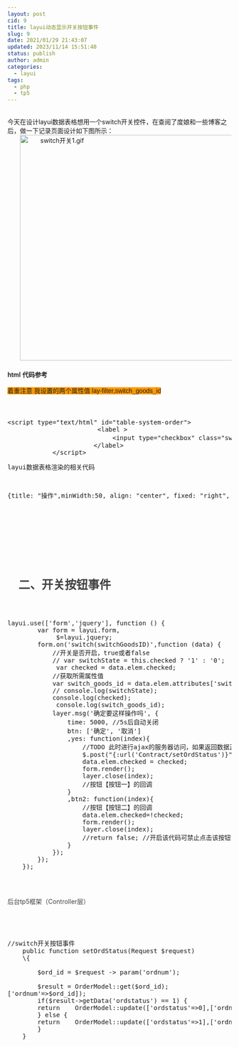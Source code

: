 ```yaml
---
layout: post
cid: 9
title: layui动态显示开关按钮事件
slug: 9
date: 2021/01/29 21:43:07
updated: 2023/11/14 15:51:40
status: publish
author: admin
categories: 
  - layui
tags: 
  - php
  - tp5
---
```



<p style="text-indent:2em;">
	<br> 今天在设计layui数据表格想用一个switch开关控件，在查阅了度娘和一些博客之后，做一下记录页面设计如下图所示：<br />
<a target="_blank" href="https://djblog.cn/content/uploadfile/202102/07eb1612667731.gif" id="ematt:15"><img src="https://djblog.cn/content/uploadfile/202102/07eb1612667731.gif" title="点击查看原图" alt="switch开关1.gif" border="0" width="897" height="508" /></a> 
</p>
<p style="margin-top:0px;margin-bottom:0px;padding:3px 0px;outline:none;line-height:30px;color:#222222;font-family:tahoma, arial, &quot;font-size:16px;white-space:normal;background-color:#FFFFFF;text-indent:2em;">
	<strong>html 代码参考<br />
</strong> 
</p>
<p style="margin-top:0px;margin-bottom:0px;padding:3px 0px;outline:none;line-height:30px;color:#222222;font-family:tahoma, arial, &quot;font-size:16px;white-space:normal;background-color:#FFFFFF;text-indent:2em;">
	<span style="background-color:#FF9900;">着重注意 我设置的两个属性值 lay-filter,switch_goods_id<br />
</span> 
</p>
<p style="text-indent:2em;">
	<br />
</p>
<pre class="brush:html; toolbar: true; auto-links: true;">&lt;script type="text/html" id="table-system-order"&gt;
                        &lt;label &gt;
                            &lt;input type="checkbox" class="switch_checked" lay-filter="switchGoodsID" switch_goods_id="\{\{d.ordnum}}" lay-skin="switch" value=\{\{d.ordstatus}} lay-text="通过|未通过"\{\{ d.ordstatus== "1" ? "checked" : "" \}}&gt;
                       &lt;/label&gt;
            &lt;/script&gt;</pre>
<pre class="brush:html; toolbar: true; auto-links: true;">layui数据表格渲染的相关代码</pre>
<pre class="brush:html; toolbar: true; auto-links: true;">





<pre class="brush:js; toolbar: true; auto-links: true;">{title: "操作",minWidth:50, align: "center", fixed: "right", toolbar: "#table-system-order"}<u></u></pre>
<pre class="brush:js; toolbar: true; auto-links: true;">	

	


<h1 style="box-sizing:border-box;margin-top:0px;margin-bottom:16px;color:#404040;text-rendering:optimizelegibility;font-size:26px;font-family:-apple-system, BlinkMacSystemFont, &quot;white-space:normal;background-color:#FFFFFF;">
	二、开关按钮事件
</h1>

<pre class="brush:js; toolbar: true; auto-links: true;">layui.use(['form','jquery'], function () {
        var form = layui.form,
             $=layui.jquery;
        form.on('switch(switchGoodsID)',function (data) {
            //开关是否开启，true或者false
            // var switchState = this.checked ? '1' : '0';
             var checked = data.elem.checked;
            //获取所需属性值
            var switch_goods_id = data.elem.attributes['switch_goods_id'].nodeValue;
            // console.log(switchState);
            console.log(checked);
             console.log(switch_goods_id);
            layer.msg('确定要这样操作吗', {
                time: 5000, //5s后自动关闭
                btn: ['确定', '取消']
                ,yes: function(index){
                    //TODO 此时进行ajax的服务器访问，如果返回数据正常，则进行后面代码的调用
                    $.post("{:url('Contract/setOrdStatus')}",{ordnum:switch_goods_id});
                    data.elem.checked = checked;
                    form.render();
                    layer.close(index);
                    //按钮【按钮一】的回调
                }
                ,btn2: function(index){
                    //按钮【按钮二】的回调
                    data.elem.checked=!checked;
                    form.render();
                    layer.close(index);
                    //return false; //开启该代码可禁止点击该按钮关闭
                }
            });
        });
    });</pre>
<span style="color:#404040;font-family:-apple-system, BlinkMacSystemFont, &quot;font-size:16px;white-space:normal;background-color:#FFFFFF;">后台tp5框架（Controller层）</span><span style="font-size:24px;"></span><br />
</pre>
<pre class="brush:php; toolbar: true; auto-links: true;">//switch开关按钮事件
    public function setOrdStatus(Request $request)
    \{

        $ord_id = $request -&gt; param('ordnum');

        $result = OrderModel::get($ord_id);
['ordnum'=&gt;$ord_id]);
        if($result-&gt;getData('ordstatus') == 1) {
        return    OrderModel::update(['ordstatus'=&gt;0],['ordnum'=&gt;$ord_id]);
        } else {
        return    OrderModel::update(['ordstatus'=&gt;1],['ordnum'=&gt;$ord_id]);
        }
    }</pre>
<br />
</pre>
<p>
	<br />
</p>
<p style="text-indent:2em;">
	<br />
</p>